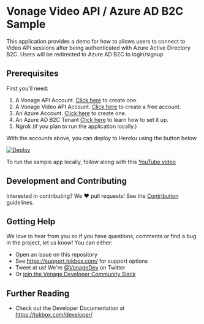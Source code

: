 # Vonage Video API / Azure AD B2C Sample

This application provides a demo for how to allows users to connect to Video API
sessions after being authenticated with Azure Active Directory B2C. Users will be
redirected to Azure AD B2C to login/signup

## Prerequisites

First you'll need:

1. A Vonage API Account. [Click here](https://dashboard.nexmo.com/sign-up) to create one.
1. A Vonage Video API Account. [Click here](https://tokbox.com/account/user/signup/) to create a free account.
1. An Azure Account. [Click here](https://azure.microsoft.com/en-us/free/) to create one.
1. An Azure AD B2C Tenant [Click here](https://docs.microsoft.com/en-us/azure/active-directory-b2c/tutorial-create-tenant) to learn how to set it up.
1. Ngrok (if you plan to run the application locally.)

With the accounts above, you can deploy to Heroku using the button below.

[![Deploy](https://www.herokucdn.com/deploy/button.svg)](https://heroku.com/deploy?template=https://github.com/michaeljolley/voodoo-video/tree/main)

To run the sample app locally, follow along with this [YouTube video](https://youtu.be/sL9GNUt4H5w)

## Development and Contributing

Interested in contributing? We :heart: pull requests! See the
[Contribution](CONTRIBUTING.md) guidelines.

## Getting Help

We love to hear from you so if you have questions, comments or find a bug in the
project, let us know! You can either:

- Open an issue on this repository
- See <https://support.tokbox.com/> for support options
- Tweet at us! We're [@VonageDev](https://twitter.com/VonageDev) on Twitter
- Or [join the Vonage Developer Community Slack](https://developer.nexmo.com/community/slack)

## Further Reading

- Check out the Developer Documentation at <https://tokbox.com/developer/>